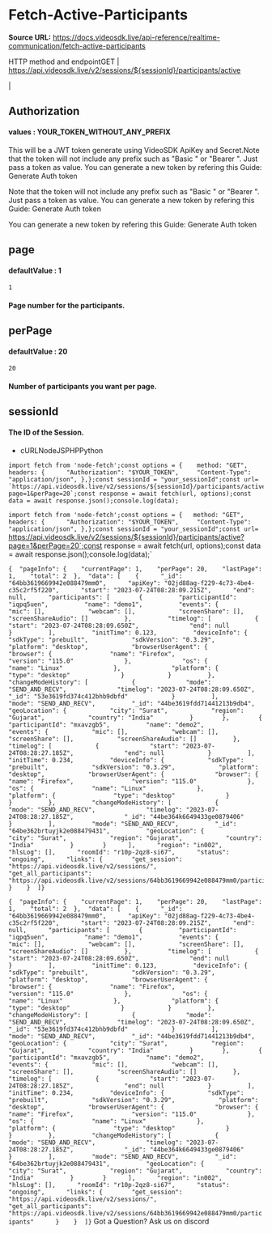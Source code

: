 # Fetch-Active-Participants

**Source URL:** https://docs.videosdk.live/api-reference/realtime-communication/fetch-active-participants

HTTP method and endpointGET | https://api.videosdk.live/v2/sessions/${sessionId}/participants/active

|

## Authorization

#### values  :    YOUR_TOKEN_WITHOUT_ANY_PREFIX

This will be a JWT token generate using VideoSDK ApiKey and Secret.Note that the token will not include any prefix such as "Basic " or "Bearer ". Just pass a token as value. You can generate a new token by refering this Guide: Generate Auth token

Note that the token will not include any prefix such as "Basic " or "Bearer ". Just pass a token as value. You can generate a new token by refering this Guide: Generate Auth token

You can generate a new token by refering this Guide: Generate Auth token

## page

#### defaultValue  :    1

`1`
#### Page number for the participants.

## perPage

#### defaultValue  :    20

`20`
#### Number of participants you want per page.

## sessionId

#### The ID of the Session.

- cURLNodeJSPHPPython

```
import fetch from 'node-fetch';const options = {	method: "GET",	headers: {		"Authorization": "$YOUR_TOKEN",		"Content-Type": "application/json",	},};const sessionId = "your_sessionId";const url= `https://api.videosdk.live/v2/sessions/${sessionId}/participants/active?page=1&perPage=20`;const response = await fetch(url, options);const data = await response.json();console.log(data);
```

`import fetch from 'node-fetch';const options = {	method: "GET",	headers: {		"Authorization": "$YOUR_TOKEN",		"Content-Type": "application/json",	},};const sessionId = "your_sessionId";const url= `https://api.videosdk.live/v2/sessions/${sessionId}/participants/active?page=1&perPage=20`;const response = await fetch(url, options);const data = await response.json();console.log(data);`
```
{  "pageInfo": {    "currentPage": 1,    "perPage": 20,    "lastPage": 1,    "total": 2  },  "data": [    {      "_id": "64bb3619669942e088479mm0",      "apiKey": "02jd88ag-f229-4c73-4be4-c35c2rf5f220",      "start": "2023-07-24T08:28:09.215Z",      "end": null,      "participants": [        {          "participantId": "iqpq5uen",          "name": "demo1",          "events": {            "mic": [],            "webcam": [],            "screenShare": [],            "screenShareAudio": []          },          "timelog": [            {              "start": "2023-07-24T08:28:09.650Z",              "end": null            }          ],          "initTime": 0.123,          "deviceInfo": {            "sdkType": "prebuilt",            "sdkVersion": "0.3.29",            "platform": "desktop",            "browserUserAgent": {              "browser": {                "name": "Firefox",                "version": "115.0"              },              "os": {                "name": "Linux"              },              "platform": {                "type": "desktop"              }            }          },          "changeModeHistory": [            {              "mode": "SEND_AND_RECV",              "timelog": "2023-07-24T08:28:09.650Z",              "_id": "53e3619fd374c412bhb9dbfd"            }          ],          "mode": "SEND_AND_RECV",          "_id": "44be3619fdd71441213b9db4",          "geoLocation": {            "city": "Surat",            "region": "Gujarat",            "country": "India"          }        },        {          "participantId": "mxavzgb5",          "name": "demo2",          "events": {            "mic": [],            "webcam": [],            "screenShare": [],            "screenShareAudio": []          },          "timelog": [            {              "start": "2023-07-24T08:28:27.185Z",              "end": null            }          ],          "initTime": 0.234,          "deviceInfo": {            "sdkType": "prebuilt",            "sdkVersion": "0.3.29",            "platform": "desktop",            "browserUserAgent": {              "browser": {                "name": "Firefox",                "version": "115.0"              },              "os": {                "name": "Linux"              },              "platform": {                "type": "desktop"              }            }          },          "changeModeHistory": [            {              "mode": "SEND_AND_RECV",              "timelog": "2023-07-24T08:28:27.185Z",              "_id": "44be364k6649433ge0879406"            }          ],          "mode": "SEND_AND_RECV",          "_id": "64be362brtuyjk2e088479431",          "geoLocation": {            "city": "Surat",            "region": "Gujarat",            "country": "India"          }        }      ],      "region": "in002",      "hlsLog": [],      "roomId": "r10p-2qz8-si67",      "status": "ongoing",      "links": {        "get_session": "https://api.videosdk.live/v2/sessions/",        "get_all_participants": "https://api.videosdk.live/v2/sessions/64bb3619669942e088479mm0/participants"      }    }  ]}
```

`{  "pageInfo": {    "currentPage": 1,    "perPage": 20,    "lastPage": 1,    "total": 2  },  "data": [    {      "_id": "64bb3619669942e088479mm0",      "apiKey": "02jd88ag-f229-4c73-4be4-c35c2rf5f220",      "start": "2023-07-24T08:28:09.215Z",      "end": null,      "participants": [        {          "participantId": "iqpq5uen",          "name": "demo1",          "events": {            "mic": [],            "webcam": [],            "screenShare": [],            "screenShareAudio": []          },          "timelog": [            {              "start": "2023-07-24T08:28:09.650Z",              "end": null            }          ],          "initTime": 0.123,          "deviceInfo": {            "sdkType": "prebuilt",            "sdkVersion": "0.3.29",            "platform": "desktop",            "browserUserAgent": {              "browser": {                "name": "Firefox",                "version": "115.0"              },              "os": {                "name": "Linux"              },              "platform": {                "type": "desktop"              }            }          },          "changeModeHistory": [            {              "mode": "SEND_AND_RECV",              "timelog": "2023-07-24T08:28:09.650Z",              "_id": "53e3619fd374c412bhb9dbfd"            }          ],          "mode": "SEND_AND_RECV",          "_id": "44be3619fdd71441213b9db4",          "geoLocation": {            "city": "Surat",            "region": "Gujarat",            "country": "India"          }        },        {          "participantId": "mxavzgb5",          "name": "demo2",          "events": {            "mic": [],            "webcam": [],            "screenShare": [],            "screenShareAudio": []          },          "timelog": [            {              "start": "2023-07-24T08:28:27.185Z",              "end": null            }          ],          "initTime": 0.234,          "deviceInfo": {            "sdkType": "prebuilt",            "sdkVersion": "0.3.29",            "platform": "desktop",            "browserUserAgent": {              "browser": {                "name": "Firefox",                "version": "115.0"              },              "os": {                "name": "Linux"              },              "platform": {                "type": "desktop"              }            }          },          "changeModeHistory": [            {              "mode": "SEND_AND_RECV",              "timelog": "2023-07-24T08:28:27.185Z",              "_id": "44be364k6649433ge0879406"            }          ],          "mode": "SEND_AND_RECV",          "_id": "64be362brtuyjk2e088479431",          "geoLocation": {            "city": "Surat",            "region": "Gujarat",            "country": "India"          }        }      ],      "region": "in002",      "hlsLog": [],      "roomId": "r10p-2qz8-si67",      "status": "ongoing",      "links": {        "get_session": "https://api.videosdk.live/v2/sessions/",        "get_all_participants": "https://api.videosdk.live/v2/sessions/64bb3619669942e088479mm0/participants"      }    }  ]}`
Got a Question? Ask us on discord
